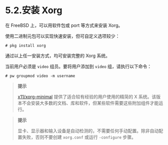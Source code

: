 # 5.2.安装 Xorg  

在 FreeBSD 上，可以用软件包或 port 等方式来安装 Xorg。

使用二进制元包可以实现快速安装，但可自定义选项较少：

````
# pkg install xorg
````

通过以上任一安装方式，均可安装完整的 Xorg 系统。

当前用户必须是 `video` 组员。要将用户添加到 `video` 组，请执行以下命令：

```
# pw groupmod video -m username
```

>**提示**
>
>[x11/xorg-minimal](https://cgit.freebsd.org/ports/tree/x11/xorg-minimal/) 提供了适合较有经验的用户使用的精简的 X 系统。该版本不会安装大多数的文档、库和软件，但某些软件需要这些附加组件才能运行。

>**提示**
>
>显卡、显示器和输入设备是自动检测的，不需要任何手动配置。除非自动配置失败，否则不要创建 `xorg.conf` 或运行 `-configure` 步骤。
